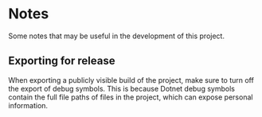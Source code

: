 # Notes
Some notes that may be useful in the development of this project.

## Exporting for release

When exporting a publicly visible build of the project, make sure to turn off the export of debug symbols.
This is because Dotnet debug symbols contain the full file paths of files in the project, which can expose personal information.
